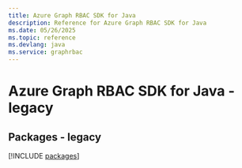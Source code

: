 ```yaml
---
title: Azure Graph RBAC SDK for Java
description: Reference for Azure Graph RBAC SDK for Java
ms.date: 05/26/2025
ms.topic: reference
ms.devlang: java
ms.service: graphrbac
---
```

# Azure Graph RBAC SDK for Java - legacy
## Packages - legacy
[!INCLUDE [packages](graph-rbac-index.md)]